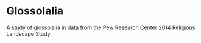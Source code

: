 # Glossolalia

A study of glossolalia in data from the Pew Research Center 2014 Religious Landscape Study
